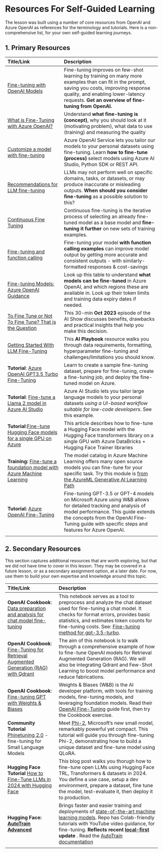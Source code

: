 # Resources For Self-Guided Learning

The lesson was built using a number of core resources from OpenAI and Azure OpenAI as references for the terminology and tutorials. Here is a non-comprehensive list, for your own self-guided learning journeys.

## 1. Primary Resources

| Title/Link                                                                                                                                                                                   | Description                                                                                                                                                                                                                                                                             |
| :------------------------------------------------------------------------------------------------------------------------------------------------------------------------------------------- | :-------------------------------------------------------------------------------------------------------------------------------------------------------------------------------------------------------------------------------------------------------------------------------------- |
| [Fine-tuning with OpenAI Models](https://platform.openai.com/docs/guides/fine-tuning?)                                                                                                       | Fine-tuning improves on few-shot learning by training on many more examples than can fit in the prompt, saving you costs, improving response quality, and enabling lower-latency requests. **Get an overview of fine-tuning from OpenAI.**                                              |
| [What is Fine-Tuning with Azure OpenAI?](https://learn.microsoft.com/azure/ai-services/openai/concepts/fine-tuning-considerations#what-is-fine-tuning-with-azure-openai?)                    | Understand **what fine-tuning is (concept)**, why you should look at it (motivating problem), what data to use (training) and measuring the quality                                                                                                                                     |
| [Customize a model with fine-tuning](https://learn.microsoft.com/azure/ai-services/openai/how-to/fine-tuning?tabs=turbo%2Cpython&pivots=programming-language-studio#continuous-fine-tuning?) | Azure OpenAI Service lets you tailor our models to your personal datasets using fine-tuning. Learn **how to fine-tune (process)** select models using Azure AI Studio, Python SDK or REST API.                                                                                          |
| [Recommendations for LLM fine-tuning](https://learn.microsoft.com/ai/playbook/technology-guidance/generative-ai/working-with-llms/fine-tuning-recommend?)                                    | LLMs may not perform well on specific domains, tasks, or datasets, or may produce inaccurate or misleading outputs. **When should you consider fine-tuning** as a possible solution to this?                                                                                            |
| [Continuous Fine Tuning](https://learn.microsoft.com/azure/ai-services/openai/how-to/fine-tuning?tabs=turbo%2Cpython&pivots=programming-language-studio#continuous-fine-tuning?)             | Continuous fine-tuning is the iterative process of selecting an already fine-tuned model as a base model and **fine-tuning it further** on new sets of training examples.                                                                                                               |
| [Fine-tuning and function calling](https://learn.microsoft.com/azure/ai-services/openai/how-to/fine-tuning-functions?)                                                                       | Fine-tuning your model **with function calling examples** can improve model output by getting more accurate and consistent outputs - with similarly-formatted responses & cost-savings                                                                                                  |
| [Fine-tuning Models: Azure OpenAI Guidance](https://learn.microsoft.com/azure/ai-services/openai/concepts/models#fine-tuning-models?)                                                        | Look up this table to understand **what models can be fine-tuned** in Azure OpenAI, and which regions these are available in. Look up their token limits and training data expiry dates if needed.                                                                                      |
| [To Fine Tune or Not To Fine Tune? That is the Question](https://learn.microsoft.com/shows/ai-show/to-fine-tune-or-not-fine-tune-that-is-the-question?)                                      | This 30-min **Oct 2023** episode of the AI Show discusses benefits, drawbacks and practical insights that help you make this decision.                                                                                                                                                  |
| [Getting Started With LLM Fine-Tuning](https://learn.microsoft.com/ai/playbook/technology-guidance/generative-ai/working-with-llms/fine-tuning?)                                             | This **AI Playbook** resource walks you through data requirements, formatting, hyperparameter fine-tuning and challenges/limitations you should know.                                                                                                                                   |
| **Tutorial**: [Azure OpenAI GPT3.5 Turbo Fine-Tuning](https://learn.microsoft.com/azure/ai-services/openai/tutorials/fine-tune?tabs=python%2Ccommand-line?)                                  | Learn to create a sample fine-tuning dataset, prepare for fine-tuning, create a fine-tuning job, and deploy the fine-tuned model on Azure.                                                                                                                                              |
| **Tutorial**: [Fine-tune a Llama 2 model in Azure AI Studio](https://learn.microsoft.com/azure/ai-studio/how-to/fine-tune-model-llama?)                                                      | Azure AI Studio lets you tailor large language models to your personal datasets _using a UI-based workflow suitable for low-code developers_. See this example.                                                                                                                         |
| **Tutorial**:[Fine-tune Hugging Face models for a single GPU on Azure](https://learn.microsoft.com/azure/databricks/machine-learning/train-model/huggingface/fine-tune-model?)               | This article describes how to fine-tune a Hugging Face model with the Hugging Face transformers library on a single GPU with Azure DataBricks + Hugging Face Trainer libraries                                                                                                          |
| **Training:** [Fine-tune a foundation model with Azure Machine Learning](https://learn.microsoft.com/training/modules/finetune-foundation-model-with-azure-machine-learning/?)               | The model catalog in Azure Machine Learning offers many open source models you can fine-tune for your specific task. Try this module is [from the AzureML Generative AI Learning Path](https://learn.microsoft.com/training/paths/work-with-generative-models-azure-machine-learning/?) |
| **Tutorial:** [Azure OpenAI Fine-Tuning](https://docs.wandb.ai/guides/integrations/azure-openai-fine-tuning?)                                                                                | Fine-tuning GPT-3.5 or GPT-4 models on Microsoft Azure using W&B allows for detailed tracking and analysis of model performance. This guide extends the concepts from the OpenAI Fine-Tuning guide with specific steps and features for Azure OpenAI.                                   |
|                                                                                                                                                                                              |                                                                                                                                                                                                                                                                                         |

## 2. Secondary Resources

This section captures additional resources that are worth exploring, but that we did not have time to cover in this lesson. They may be covered in a future lesson, or as a secondary assignment option, at a later date. For now, use them to build your own expertise and knowledge around this topic.

| Title/Link                                                                                                                                                                            | Description                                                                                                                                                                                                                                                                                                                                                                                                                 |
| :------------------------------------------------------------------------------------------------------------------------------------------------------------------------------------ | :-------------------------------------------------------------------------------------------------------------------------------------------------------------------------------------------------------------------------------------------------------------------------------------------------------------------------------------------------------------------------------------------------------------------------- |
| **OpenAI Cookbook**: [Data preparation and analysis for chat model fine-tuning](https://cookbook.openai.com/examples/chat_finetuning_data_prep?)                                      | This notebook serves as a tool to preprocess and analyze the chat dataset used for fine-tuning a chat model. It checks for format errors, provides basic statistics, and estimates token counts for fine-tuning costs. See: [Fine-tuning method for gpt-3.5-turbo](https://platform.openai.com/docs/guides/fine-tuning?).                                                                                                   |
| **OpenAI Cookbook**: [Fine-Tuning for Retrieval Augmented Generation (RAG) with Qdrant](https://cookbook.openai.com/examples/fine-tuned_qa/ft_retrieval_augmented_generation_qdrant?) | The aim of this notebook is to walk through a comprehensive example of how to fine-tune OpenAI models for Retrieval Augmented Generation (RAG). We will also be integrating Qdrant and Few-Shot Learning to boost model performance and reduce fabrications.                                                                                                                                                                |
| **OpenAI Cookbook**: [Fine-tuning GPT with Weights & Biases](https://cookbook.openai.com/examples/third_party/gpt_finetuning_with_wandb?)                                             | Weights & Biases (W&B) is the AI developer platform, with tools for training models, fine-tuning models, and leveraging foundation models. Read their [OpenAI Fine-Tuning](https://docs.wandb.ai/guides/integrations/openai?) guide first, then try the Cookbook exercise.                                                                                                                                                  |
| **Community Tutorial** [Phinetuning 2.0](https://huggingface.co/blog/g-ronimo/phinetuning?) - fine-tuning for Small Language Models                                                   | Meet [Phi-2](https://www.microsoft.com/research/blog/phi-2-the-surprising-power-of-small-language-models/?), Microsoft’s new small model, remarkably powerful yet compact. This tutorial will guide you through fine-tuning Phi-2, demonstrating how to build a unique dataset and fine-tune model using QLoRA.                                                                                                             |
| **Hugging Face Tutorial** [How to Fine-Tune LLMs in 2024 with Hugging Face](https://www.philschmid.de/fine-tune-llms-in-2024-with-trl?)                                               | This blog post walks you thorugh how to fine-tune open LLMs using Hugging Face TRL, Transformers & datasets in 2024. You define a use case, setup a dev environment, prepare a dataset, fine tune the model, test-evaluate it, then deploy it to production.                                                                                                                                                                |
| **Hugging Face: [AutoTrain Advanced](https://github.com/huggingface/autotrain-advanced?)**                                                                                            | Brings faster and easier training and deployments of [state-of-the-art machine learning models](https://twitter.com/abhi1thakur/status/1755167674894557291?). Repo has Colab-friendly tutorials with YouTube video guidance, for fine-tuning. **Reflects recent [local-first](https://twitter.com/abhi1thakur/status/1750828141805777057?) update** . Read the [AutoTrain documentation](https://huggingface.co/autotrain?) |
|                                                                                                                                                                                       |                                                                                                                                                                                                                                                                                                                                                                                                                             |

